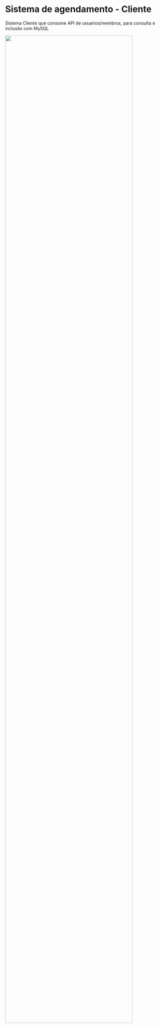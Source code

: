 # Sistema de agendamento - Cliente
 Sistema Cliente que consome API de usuarios/membros, para consulta e inclusão com MySQL
 
 <img src="./homePage.PNG" width="90%">



  
